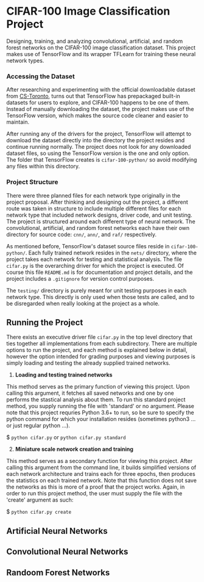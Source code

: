# CIFAR-100 Image Classification Project
Designing, training, and analyzing convolutional, artificial, and random forest networks
on the CIFAR-100 image classification dataset. This project makes use of TensorFlow and
its wrapper TFLearn for training these neural network types.

### Accessing the Dataset
After researching and experimenting with the official downloadable dataset from 
[CS-Toronto](https://www.cs.toronto.edu/~kriz/cifar.html), turns out that TensorFlow
has prepackaged built-in datasets for users to explore, and CIFAR-100 happens to be
one of them. Instead of manually downloading the dataset, the project makes use of
the TensorFlow version, which makes the source code cleaner and easier to maintain. 

After running any of the drivers for the project, TensorFlow will attempt to download
the dataset directly into the directory the project resides and continue running normally.
The project does not look for any downloaded dataset files, so using the TensorFlow
version is the one and only option. The folder that TensorFlow creates is `cifar-100-python/`
so avoid modifying any files within this directory.

### Project Structure
There were three planned files for each network type originally in the project proposal.
After thinking and designing out the project, a different route was taken in structure
to include multiple different files for each network type that included network designs,
driver code, and unit testing. The project is structured around each different type of 
neural network. The convolutional, artificial, and random forest networks each have their 
own directory for source code: `cnn/`, `ann/`, and `raf/` respectively. 

As mentioned before, TensorFlow's dataset source files reside in `cifar-100-python/`. Each 
fully trained network resides in the `nets/` directory, where the project takes each network 
for testing and statistical analysis. The file `cifar.py` is the overarching driver for which 
the project is executed. Of course this file `README.md` is for documentation and project 
details, and the project includes  a `.gitignore` for version control purposes.

The `testing/` directory is purely meant for unit testing purposes in each network type.
This directly is only used when those tests are called, and to be disregarded when really
looking at the project as a whole.

## Running the Project
There exists an executive driver file `cifar.py` in the top level directory that ties together
all implementations from each subdirectory. There are multiple options to run the project, and
each method is explained below in detail, however the option intended for grading purposes and
viewing purposes is simply loading and testing the already supplied trained networks. 

1. **Loading and testing trained networks**

This method serves as the primary function of viewing this project. Upon calling this argument,
it fetches all saved networks and one by one performs the stastical analysis about them.
To run this standard project method, you supply running the file with 'standard' or no argument.
Please note that this project requries Python 3.6+ to run, so be sure to specify the python
command for which your installation resides (sometimes python3 ... or just regular python ...).

$ `python cifar.py` or `python cifar.py standard` 

2. **Miniature scale network creation and training**

This method serves as a secondary function for viewing this project. After calling this argument
from the command line, it builds simplified versions of each network architecture and trains each
for three epochs, then produces the statistics on each trained network. Note that this function
does not save the networks as this is more of a proof that the project works. Again, in order to
run this project method, the user must supply the file with the 'create' argument as such:

$ `python cifar.py create`

## Artificial Neural Networks

## Convolutional Neural Networks

## Randoom Forest Networks